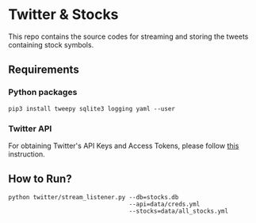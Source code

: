 # Twitter & Stocks
This repo contains the source codes for streaming and storing the tweets containing stock symbols.

## Requirements
### Python packages
```
pip3 install tweepy sqlite3 logging yaml --user
```
### Twitter API
For obtaining Twitter's API Keys and Access Tokens, please follow [this](https://developer.twitter.com/en/docs/twitter-api/tweets/filtered-stream/quick-start) instruction.

## How to Run?

```
python twitter/stream_listener.py --db=stocks.db
                                  --api=data/creds.yml
                                  --stocks=data/all_stocks.yml
```

